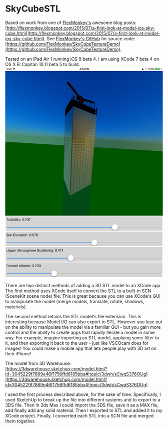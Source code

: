 # SkyCubeSTL
Based on work from one of [FlexMonkey's](http://flexmonkey.blogspot.com/) awesome blog posts: [http://flexmonkey.blogspot.com/2015/07/a-first-look-at-model-ios-sky-cube.html](http://flexmonkey.blogspot.com/2015/07/a-first-look-at-model-ios-sky-cube.html). See [FlexMonkey's GitHub](https://github.com/FlexMonkey) for source code:  [https://github.com/FlexMonkey/SkyCubeTextureDemo](https://github.com/FlexMonkey/SkyCubeTextureDemo).

Tested on an iPad Air 1 running iOS 9 beta 4. I am using XCode 7 beta 4 on OS X El Capitan 10.11 beta 5 to build.
![iPadAir1_Screenshot](iPadAir1_Screenshot.jpg)

There are two distinct methods of adding a 3D STL model to an XCode app. The first method uses XCode itself to convert the STL to a built-in SCN (SceneKit scene node) file. This is great because you can use XCode's GUI to manipulate the model (merge models, translate, rotate, shadows, materials).

The second method retains the STL model's file extension. This is interesting because Model I/O can also export to STL. However you lose out on the ability to manipulate the model via a familiar GUI - but you gain more control and the ability to create apps that rapidly iterate a model in some way. For example, imagine importing an STL model, applying some filter to it, and then exporting it back to the user - just like VSCOcam does for images! You could make a mobile app that lets people play with 3D art on their iPhone!

The model from 3D Warehouse: [https://3dwarehouse.sketchup.com/model.html?id=3045229f7869e46f1756ffd6185bba#!topic/3dwh/sCwqS376OUg](https://3dwarehouse.sketchup.com/model.html?id=3045229f7869e46f1756ffd6185bba#!topic/3dwh/sCwqS376OUg)

I used the first process described above, for the sake of time. Specifically, I used SketchUp to break up the file into different systems and to export to a 3DS file. Then in 3ds Max I could import the 3DS file, save it as a MAX file, add finally add any solid material. Then I exported to STL and added it to my XCode project. Finally, I converted each STL into a SCN file and merged them together.
